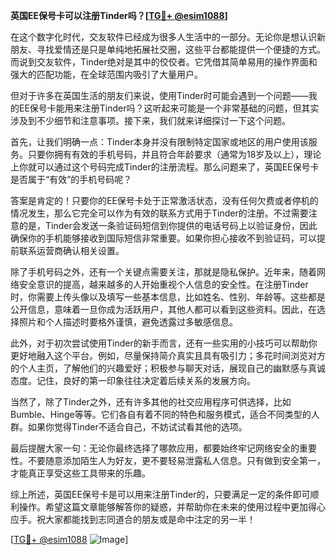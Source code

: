 **英国EE保号卡可以注册Tinder吗？[[TG💪+ @esim1088](https://t.me/s/esim1088)]**

在这个数字化时代，交友软件已经成为很多人生活中的一部分。无论你是想认识新朋友、寻找爱情还是只是单纯地拓展社交圈，这些平台都能提供一个便捷的方式。而说到交友软件，Tinder绝对是其中的佼佼者。它凭借其简单易用的操作界面和强大的匹配功能，在全球范围内吸引了大量用户。

但对于许多在英国生活的朋友们来说，使用Tinder时可能会遇到一个问题——我的EE保号卡能用来注册Tinder吗？这听起来可能是一个非常基础的问题，但其实涉及到不少细节和注意事项。接下来，我们就来详细探讨一下这个问题。

首先，让我们明确一点：Tinder本身并没有限制特定国家或地区的用户使用该服务。只要你拥有有效的手机号码，并且符合年龄要求（通常为18岁及以上），理论上你就可以通过这个号码完成Tinder的注册流程。那么问题来了，英国EE保号卡是否属于“有效”的手机号码呢？

答案是肯定的！只要你的EE保号卡处于正常激活状态，没有任何欠费或者停机的情况发生，那么它完全可以作为有效的联系方式用于Tinder的注册。不过需要注意的是，Tinder会发送一条验证码短信到你提供的电话号码上以验证身份，因此确保你的手机能够接收到国际短信非常重要。如果你担心接收不到验证码，可以提前联系运营商确认相关设置。

除了手机号码之外，还有一个关键点需要关注，那就是隐私保护。近年来，随着网络安全意识的提高，越来越多的人开始重视个人信息的安全性。在注册Tinder时，你需要上传头像以及填写一些基本信息，比如姓名、性别、年龄等。这些都是公开信息，意味着一旦你成为活跃用户，其他人都可以看到这些资料。因此，在选择照片和个人描述时要格外谨慎，避免透露过多敏感信息。

此外，对于初次尝试使用Tinder的新手而言，还有一些实用的小技巧可以帮助你更好地融入这个平台。例如，尽量保持简介真实且具有吸引力；多花时间浏览对方的个人主页，了解他们的兴趣爱好；积极参与聊天对话，展现自己的幽默感与真诚态度。记住，良好的第一印象往往决定着后续关系的发展方向。

当然了，除了Tinder之外，还有许多其他的社交应用程序可供选择，比如Bumble、Hinge等等。它们各自有着不同的特色和服务模式，适合不同类型的人群。如果你觉得Tinder不适合自己，不妨试试看其他的选项。

最后提醒大家一句：无论你最终选择了哪款应用，都要始终牢记网络安全的重要性。不要随意添加陌生人为好友，更不要轻易泄露私人信息。只有做到安全第一，才能真正享受这些工具带来的乐趣。

综上所述，英国EE保号卡是可以用来注册Tinder的，只要满足一定的条件即可顺利操作。希望这篇文章能够解答你的疑惑，并帮助你在未来的使用过程中更加得心应手。祝大家都能找到志同道合的朋友或是命中注定的另一半！

[[TG💪+ @esim1088](https://t.me/s/esim1088) ![Image](https://i.postimg.cc/4NQfJmqS/Snipaste-2025-05-13-00-14-12.png)]